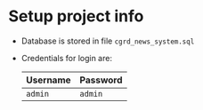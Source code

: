 
# Setup project info

- Database is stored in file `cgrd_news_system.sql`
- Credentials for login are:

  | Username  | Password |
  | :-------- | :------- |
  | `admin`   | `admin`  |
